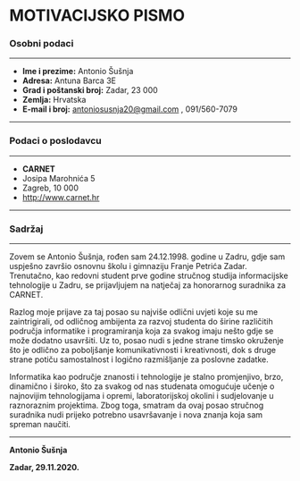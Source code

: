 # MOTIVACIJSKO PISMO

### Osobni podaci 

---


* __Ime i prezime:__ Antonio Šušnja
* __Adresa:__ Antuna Barca 3E
* __Grad i poštanski broj:__ Zadar, 23 000
* __Zemlja:__ Hrvatska
* __E-mail i broj:__ antoniosusnja20@gmail.com , 091/560-7079

---

### Podaci o poslodavcu

---

* __CARNET__
* Josipa Marohnića 5
* Zagreb, 10 000
* http://www.carnet.hr

---

### Sadržaj

---

Zovem se Antonio Šušnja, rođen sam 24.12.1998. godine u Zadru, gdje sam uspješno završio osnovnu školu i gimnaziju Franje Petrića Zadar. Trenutačno, kao redovni student prve godine stručnog studija informacijske tehnologije u Zadru, se prijavljujem na natječaj za honorarnog suradnika za CARNET. 

Razlog moje prijave za taj posao su najviše odlični uvjeti koje su me zaintrigirali, od odličnog ambijenta za razvoj studenta do širine različitih područja informatike i programiranja koja za svakog imaju nešto gdje se može dodatno usavršiti. Uz to, posao nudi s jedne strane timsko okruženje što je odlično za poboljšanje komunikativnosti i kreativnosti, dok s druge strane potiču samostalnost i logično razmišljanje za poslovne zadatke.

Informatika kao područje znanosti i tehnologije je stalno promjenjivo, brzo, dinamično i široko, što za svakog od nas studenata omogućuje učenje o najnovijim tehnologijama i opremi, laboratorijskoj okolini i sudjelovanje u raznoraznim projektima. Zbog toga, smatram da ovaj posao stručnog suradnika nudi prijeko potrebno usavršavanje i nova znanja koja sam spreman naučiti. 

---

__Antonio Šušnja__

__Zadar, 29.11.2020.__
